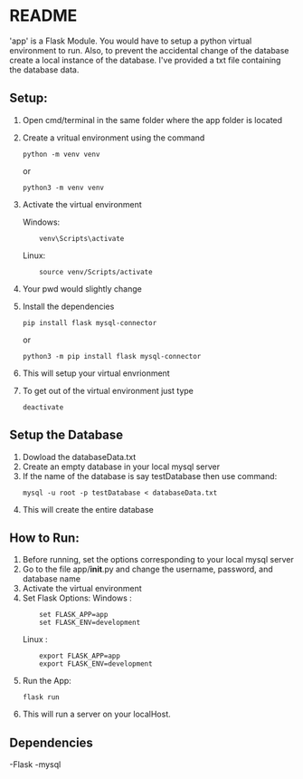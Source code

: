 # README
'app' is a Flask Module.
You would have to setup a python virtual environment to run.
Also, to prevent the accidental change of the database create a local instance of the database.
I've provided a txt file containing the database data.

## Setup:
1. Open cmd/terminal in the same folder where the app folder is located
2. Create a vritual environment using the command 

	```
	python -m venv venv 
	```
	or
	```
	python3 -m venv venv
	```
3. Activate the virtual environment
	
	Windows:  
	```
		venv\Scripts\activate
	```
	Linux:	
	```
		source venv/Scripts/activate
	```
4. Your pwd would slightly change
5. Install the dependencies
	```
	pip install flask mysql-connector
	```
	or
	```
	python3 -m pip install flask mysql-connector
	```
6. This will setup your virtual envrionment
7. To get out of the virtual environment just type 
	```
	deactivate
	```
## Setup the Database
1. Dowload the databaseData.txt
2. Create an empty database in your local mysql server
3. If the name of the database is say testDatabase then use command:
	```
	mysql -u root -p testDatabase < databaseData.txt
	```
4. This will create the entire database


## How to Run:
1. Before running, set the options corresponding to your local mysql server
2. Go to the file app/__init__.py and change the username, password, and database name
3. Activate the virtual environment
4. Set Flask Options:
	Windows : 
	```
		set FLASK_APP=app
		set FLASK_ENV=development
	```
	Linux :   
	```
		export FLASK_APP=app
		export FLASK_ENV=development
	```
5. Run the App:
	```
	flask run
	```
6. This will run a server on your localHost.



## Dependencies
-Flask
-mysql
